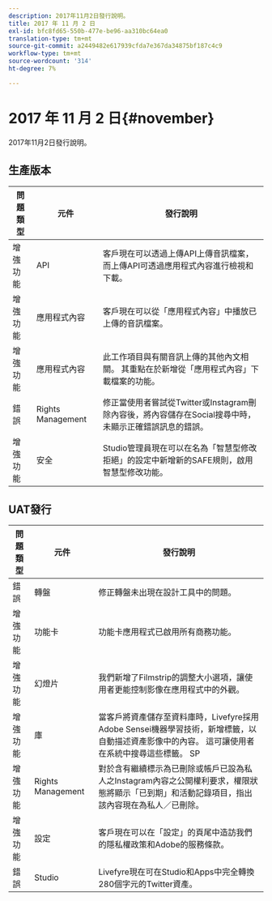 ```yaml
---
description: 2017年11月2日發行說明。
title: 2017 年 11 月 2 日
exl-id: bfc8fd65-550b-477e-be96-aa310bc64ea0
translation-type: tm+mt
source-git-commit: a2449482e617939cfda7e367da34875bf187c4c9
workflow-type: tm+mt
source-wordcount: '314'
ht-degree: 7%

---
```


# 2017 年 11 月 2 日{#november}

2017年11月2日發行說明。

## 生產版本

| **問題類型** | **元件** | **發行說明** |
|---|---|---|
| 增強功能 | API | 客戶現在可以透過上傳API上傳音訊檔案，而上傳API可透過應用程式內容進行檢視和下載。 |
| 增強功能 | 應用程式內容 | 客戶現在可以從「應用程式內容」中播放已上傳的音訊檔案。 |
| 增強功能 | 應用程式內容 | 此工作項目與有關音訊上傳的其他內文相關。 其重點在於新增從「應用程式內容」下載檔案的功能。 |
| 錯誤 | Rights Management | 修正當使用者嘗試從Twitter或Instagram刪除內容後，將內容儲存在Social搜尋中時，未顯示正確錯誤訊息的錯誤。 |
| 增強功能 | 安全 | Studio管理員現在可以在名為「智慧型修改拒絕」的設定中新增新的SAFE規則，啟用智慧型修改功能。 |

## UAT發行

| **問題類型** | **元件** | **發行說明** |
|---|---|---|
| 錯誤 | 轉盤 | 修正轉盤未出現在設計工具中的問題。 |
| 增強功能 | 功能卡 | 功能卡應用程式已啟用所有商務功能。 |
| 增強功能 | 幻燈片 | 我們新增了Filmstrip的調整大小選項，讓使用者更能控制影像在應用程式中的外觀。 |
| 增強功能 | 庫 | 當客戶將資產儲存至資料庫時，Livefyre採用Adobe Sensei機器學習技術，新增標籤，以自動描述資產影像中的內容。 這可讓使用者在系統中搜尋這些標籤。 SP |
| 增強功能 | Rights Management | 對於含有繼續標示為已刪除或帳戶已設為私人之Instagram內容之公開權利要求，權限狀態將顯示「已到期」和活動記錄項目，指出該內容現在為私人／已刪除。 |
| 增強功能 | 設定 | 客戶現在可以在「設定」的頁尾中造訪我們的隱私權政策和Adobe的服務條款。 |
| 錯誤 | Studio | Livefyre現在可在Studio和Apps中完全轉換280個字元的Twitter資產。 |
